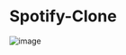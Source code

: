 # Spotify-Clone
![image](https://github.com/user-attachments/assets/2aec8ad5-8290-4db9-a306-0b573778361c)
